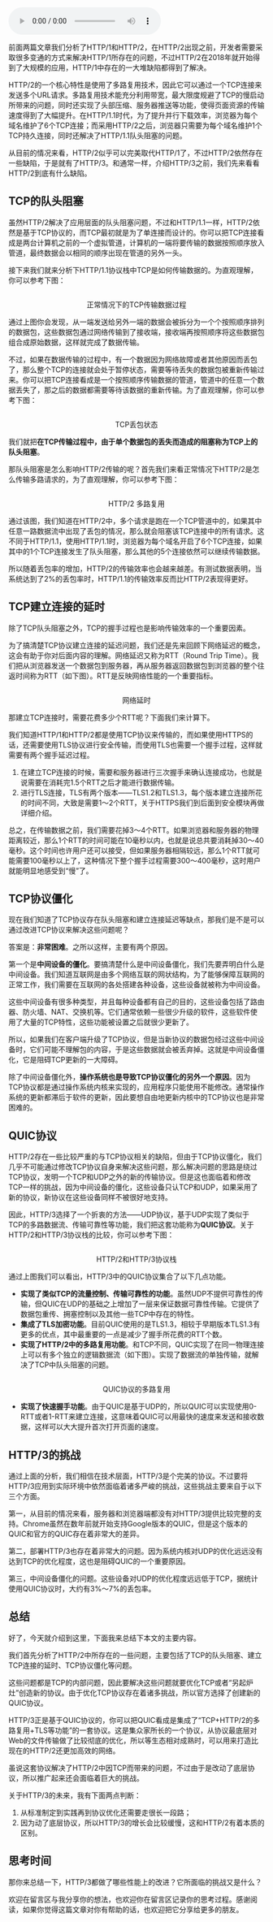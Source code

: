 <audio title="31｜HTTP3：甩掉TCP、TLS 的包袱，构建高效网络" src="https://static001.geekbang.org/resource/audio/19/3e/194450bbd8a633f3924282cc32516b3e.mp3" controls="controls"></audio> 
<p>前面两篇文章我们分析了HTTP/1和HTTP/2，在HTTP/2出现之前，开发者需要采取很多变通的方式来解决HTTP/1所存在的问题，不过HTTP/2在2018年就开始得到了大规模的应用，HTTP/1中存在的一大堆缺陷都得到了解决。</p><p>HTTP/2的一个核心特性是使用了多路复用技术，因此它可以通过一个TCP连接来发送多个URL请求。多路复用技术能充分利用带宽，最大限度规避了TCP的慢启动所带来的问题，同时还实现了头部压缩、服务器推送等功能，使得页面资源的传输速度得到了大幅提升。在HTTP/1.1时代，为了提升并行下载效率，浏览器为每个域名维护了6个TCP连接；而采用HTTP/2之后，浏览器只需要为每个域名维护1个TCP持久连接，同时还解决了HTTP/1.1队头阻塞的问题。</p><p>从目前的情况来看，HTTP/2似乎可以完美取代HTTP/1了，不过HTTP/2依然存在一些缺陷，于是就有了HTTP/3。和通常一样，介绍HTTP/3之前，我们先来看看HTTP/2到底有什么缺陷。</p><h2>TCP的队头阻塞</h2><p>虽然HTTP/2解决了应用层面的队头阻塞问题，不过和HTTP/1.1一样，HTTP/2依然是基于TCP协议的，而TCP最初就是为了单连接而设计的。你可以把TCP连接看成是两台计算机之前的一个虚拟管道，计算机的一端将要传输的数据按照顺序放入管道，最终数据会以相同的顺序出现在管道的另外一头。</p><!-- [[[read_end]]] --><p>接下来我们就来分析下HTTP/1.1协议栈中TCP是如何传输数据的。为直观理解，你可以参考下图：</p><p><img src="https://static001.geekbang.org/resource/image/c2/f0/c231ab4b825df8b6f730f484fce596f0.png" alt=""></p><center><span class="reference">正常情况下的TCP传输数据过程</span></center><p>通过上图你会发现，从一端发送给另外一端的数据会被拆分为一个个按照顺序排列的数据包，这些数据包通过网络传输到了接收端，接收端再按照顺序将这些数据包组合成原始数据，这样就完成了数据传输。</p><p>不过，如果在数据传输的过程中，有一个数据因为网络故障或者其他原因而丢包了，那么整个TCP的连接就会处于暂停状态，需要等待丢失的数据包被重新传输过来。你可以把TCP连接看成是一个按照顺序传输数据的管道，管道中的任意一个数据丢失了，那之后的数据都需要等待该数据的重新传输。为了直观理解，你可以参考下图：</p><p><img src="https://static001.geekbang.org/resource/image/33/96/33d2b4c14a7a2f19ef6677696b67de96.png" alt=""></p><center><span class="reference">TCP丢包状态</span></center><p>我们就把<strong>在TCP传输过程中，由于单个数据包的丢失而造成的阻塞称为TCP上的队头阻塞</strong>。</p><p>那队头阻塞是怎么影响HTTP/2传输的呢？首先我们来看正常情况下HTTP/2是怎么传输多路请求的，为了直观理解，你可以参考下图：</p><p><img src="https://static001.geekbang.org/resource/image/48/d1/4837434655a6d87f1bf5e3d899a698d1.png" alt=""></p><center><span class="reference">HTTP/2 多路复用</span></center><p>通过该图，我们知道在HTTP/2中，多个请求是跑在一个TCP管道中的，如果其中任意一路数据流中出现了丢包的情况，那么就会阻塞该TCP连接中的所有请求。这不同于HTTP/1.1，使用HTTP/1.1时，浏览器为每个域名开启了6个TCP连接，如果其中的1个TCP连接发生了队头阻塞，那么其他的5个连接依然可以继续传输数据。</p><p>所以随着丢包率的增加，HTTP/2的传输效率也会越来越差。有测试数据表明，当系统达到了2%的丢包率时，HTTP/1.1的传输效率反而比HTTP/2表现得更好。</p><h2>TCP建立连接的延时</h2><p>除了TCP队头阻塞之外，TCP的握手过程也是影响传输效率的一个重要因素。</p><p>为了搞清楚TCP协议建立连接的延迟问题，我们还是先来回顾下网络延迟的概念，这会有助于你对后面内容的理解。网络延迟又称为RTT（Round Trip Time）。我们把从浏览器发送一个数据包到服务器，再从服务器返回数据包到浏览器的整个往返时间称为RTT（如下图）。RTT是反映网络性能的一个重要指标。</p><p><img src="https://static001.geekbang.org/resource/image/e9/4f/e98927e19b20349815fb8f499067cb4f.png" alt=""></p><center><span class="reference">网络延时</span></center><p>那建立TCP连接时，需要花费多少个RTT呢？下面我们来计算下。</p><p>我们知道HTTP/1和HTTP/2都是使用TCP协议来传输的，而如果使用HTTPS的话，还需要使用TLS协议进行安全传输，而使用TLS也需要一个握手过程，这样就需要有两个握手延迟过程。</p><ol>
<li>在建立TCP连接的时候，需要和服务器进行三次握手来确认连接成功，也就是说需要在消耗完1.5个RTT之后才能进行数据传输。</li>
<li>进行TLS连接，TLS有两个版本——TLS1.2和TLS1.3，每个版本建立连接所花的时间不同，大致是需要1～2个RTT，关于HTTPS我们到后面到安全模块再做详细介绍。</li>
</ol><p>总之，在传输数据之前，我们需要花掉3～4个RTT。如果浏览器和服务器的物理距离较近，那么1个RTT的时间可能在10毫秒以内，也就是说总共要消耗掉30～40毫秒。这个时间也许用户还可以接受，但如果服务器相隔较远，那么1个RTT就可能需要100毫秒以上了，这种情况下整个握手过程需要300～400毫秒，这时用户就能明显地感受到“慢”了。</p><h2>TCP协议僵化</h2><p>现在我们知道了TCP协议存在队头阻塞和建立连接延迟等缺点，那我们是不是可以通过改进TCP协议来解决这些问题呢？</p><p>答案是：<strong>非常困难</strong>。之所以这样，主要有两个原因。</p><p>第一个是<strong>中间设备的僵化</strong>。要搞清楚什么是中间设备僵化，我们先要弄明白什么是中间设备。我们知道互联网是由多个网络互联的网状结构，为了能够保障互联网的正常工作，我们需要在互联网的各处搭建各种设备，这些设备就被称为中间设备。</p><p>这些中间设备有很多种类型，并且每种设备都有自己的目的，这些设备包括了路由器、防火墙、NAT、交换机等。它们通常依赖一些很少升级的软件，这些软件使用了大量的TCP特性，这些功能被设置之后就很少更新了。</p><p>所以，如果我们在客户端升级了TCP协议，但是当新协议的数据包经过这些中间设备时，它们可能不理解包的内容，于是这些数据就会被丢弃掉。这就是中间设备僵化，它是阻碍TCP更新的一大障碍。</p><p>除了中间设备僵化外，<strong>操作系统也是导致TCP协议僵化的另外一个原因</strong>。因为TCP协议都是通过操作系统内核来实现的，应用程序只能使用不能修改。通常操作系统的更新都滞后于软件的更新，因此要想自由地更新内核中的TCP协议也是非常困难的。</p><h2>QUIC协议</h2><p>HTTP/2存在一些比较严重的与TCP协议相关的缺陷，但由于TCP协议僵化，我们几乎不可能通过修改TCP协议自身来解决这些问题，那么解决问题的思路是绕过TCP协议，发明一个TCP和UDP之外的新的传输协议。但是这也面临着和修改TCP一样的挑战，因为中间设备的僵化，这些设备只认TCP和UDP，如果采用了新的协议，新协议在这些设备同样不被很好地支持。</p><p>因此，HTTP/3选择了一个折衷的方法——UDP协议，基于UDP实现了类似于 TCP的多路数据流、传输可靠性等功能，我们把这套功能称为<strong>QUIC协议</strong>。关于HTTP/2和HTTP/3协议栈的比较，你可以参考下图：</p><p><img src="http3.png" alt=""></p><center><span class="reference">HTTP/2和HTTP/3协议栈</span></center><p>通过上图我们可以看出，HTTP/3中的QUIC协议集合了以下几点功能。</p><ul>
<li><strong>实现了类似TCP的流量控制、传输可靠性的功能</strong>。虽然UDP不提供可靠性的传输，但QUIC在UDP的基础之上增加了一层来保证数据可靠性传输。它提供了数据包重传、拥塞控制以及其他一些TCP中存在的特性。</li>
<li><strong>集成了TLS加密功能</strong>。目前QUIC使用的是TLS1.3，相较于早期版本TLS1.3有更多的优点，其中最重要的一点是减少了握手所花费的RTT个数。</li>
<li><strong>实现了HTTP/2中的多路复用功能</strong>。和TCP不同，QUIC实现了在同一物理连接上可以有多个独立的逻辑数据流（如下图）。实现了数据流的单独传输，就解决了TCP中队头阻塞的问题。</li>
</ul><p><img src="https://static001.geekbang.org/resource/image/05/9a/05cc5720989aec75730ee4cb7e7c149a.png" alt=""></p><center><span class="reference">QUIC协议的多路复用</span></center><ul>
<li><strong>实现了快速握手功能</strong>。由于QUIC是基于UDP的，所以QUIC可以实现使用0-RTT或者1-RTT来建立连接，这意味着QUIC可以用最快的速度来发送和接收数据，这样可以大大提升首次打开页面的速度。</li>
</ul><h2>HTTP/3的挑战</h2><p>通过上面的分析，我们相信在技术层面，HTTP/3是个完美的协议。不过要将HTTP/3应用到实际环境中依然面临着诸多严峻的挑战，这些挑战主要来自于以下三个方面。</p><p>第一，从目前的情况来看，服务器和浏览器端都没有对HTTP/3提供比较完整的支持。Chrome虽然在数年前就开始支持Google版本的QUIC，但是这个版本的QUIC和官方的QUIC存在着非常大的差异。</p><p>第二，部署HTTP/3也存在着非常大的问题。因为系统内核对UDP的优化远远没有达到TCP的优化程度，这也是阻碍QUIC的一个重要原因。</p><p>第三，中间设备僵化的问题。这些设备对UDP的优化程度远远低于TCP，据统计使用QUIC协议时，大约有3%～7%的丢包率。</p><h2>总结</h2><p>好了，今天就介绍到这里，下面我来总结下本文的主要内容。</p><p>我们首先分析了HTTP/2中所存在的一些问题，主要包括了TCP的队头阻塞、建立TCP连接的延时、TCP协议僵化等问题。</p><p>这些问题都是TCP的内部问题，因此要解决这些问题就要优化TCP或者“另起炉灶”创造新的协议。由于优化TCP协议存在着诸多挑战，所以官方选择了创建新的QUIC协议。</p><p>HTTP/3正是基于QUIC协议的，你可以把QUIC看成是集成了“TCP+HTTP/2的多路复用+TLS等功能”的一套协议。这是集众家所长的一个协议，从协议最底层对Web的文件传输做了比较彻底的优化，所以等生态相对成熟时，可以用来打造比现在的HTTP/2还更加高效的网络。</p><p>虽说这套协议解决了HTTP/2中因TCP而带来的问题，不过由于是改动了底层协议，所以推广起来还会面临着巨大的挑战。</p><p>关于HTTP/3的未来，我有下面两点判断：</p><ol>
<li>从标准制定到实践再到协议优化还需要走很长一段路；</li>
<li>因为动了底层协议，所以HTTP/3的增长会比较缓慢，这和HTTP/2有着本质的区别。</li>
</ol><h2>思考时间</h2><p>那你来总结一下，HTTP/3都做了哪些性能上的改进？它所面临的挑战又是什么？</p><p>欢迎在留言区与我分享你的想法，也欢迎你在留言区记录你的思考过程。感谢阅读，如果你觉得这篇文章对你有帮助的话，也欢迎把它分享给更多的朋友。</p><p></p>